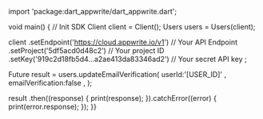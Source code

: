 import 'package:dart_appwrite/dart_appwrite.dart';

void main() { // Init SDK
  Client client = Client();
  Users users = Users(client);

  client
    .setEndpoint('https://cloud.appwrite.io/v1') // Your API Endpoint
    .setProject('5df5acd0d48c2') // Your project ID
    .setKey('919c2d18fb5d4...a2ae413da83346ad2') // Your secret API key
  ;

  Future result = users.updateEmailVerification(
    userId:'[USER_ID]' ,
    emailVerification:false ,
  );

  result
    .then((response) {
      print(response);
    }).catchError((error) {
      print(error.response);
  });
}}